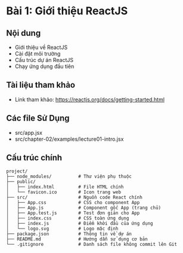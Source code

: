 # Bài 1: Giới thiệu ReactJS

## Nội dung
- Giới thiệu về ReactJS
- Cài đặt môi trường
- Cấu trúc dự án ReactJS
- Chạy ứng dụng đầu tiên

## Tài liệu tham khảo
- Link tham khảo: https://reactjs.org/docs/getting-started.html

## Các file Sử Dụng
- src/app.jsx
- src/chapter-02/examples/lecture01-intro.jsx

## Cấu trúc chính
```
project/
├── node_modules/          # Thư viện phụ thuộc
├── public/
│   ├── index.html         # File HTML chính
│   └── favicon.ico        # Icon trang web
├── src/                   # Nguồn code React chính
│   ├── App.css            # CSS cho component App
│   ├── App.js             # Component gốc App (trang chủ)
│   ├── App.test.js        # Test đơn giản cho App
│   ├── index.css          # CSS toàn ứng dụng
│   ├── index.js           # Điểm khởi đầu của ứng dụng
│   └── logo.svg           # Logo mặc định
├── package.json           # Thông tin về dự án
├── README.md              # Hướng dẫn sử dụng cơ bản
└── .gitignore             # Danh sách file không commit lên Git
```
